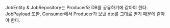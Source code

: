 JobEntity & JobRepository는 Producer와 DB를 공유하기에 같아야 한다.
JobPayload 또한, Consumer에서 Producer가 보낸 dto를 그대로 받기 때문에 같아야 한다.